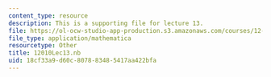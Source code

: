 ```yaml
---
content_type: resource
description: This is a supporting file for lecture 13.
file: https://ol-ocw-studio-app-production.s3.amazonaws.com/courses/12-010-computational-methods-of-scientific-programming-fall-2011/18cf33a9d60c807883485417aa422bfa_12010Lec13.nb
file_type: application/mathematica
resourcetype: Other
title: 12010Lec13.nb
uid: 18cf33a9-d60c-8078-8348-5417aa422bfa
---
```

